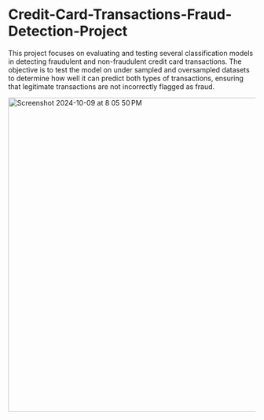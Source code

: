 # Credit-Card-Transactions-Fraud-Detection-Project
 This project focuses on evaluating and testing several classification models  in detecting fraudulent and non-fraudulent credit card transactions. The objective is to test the model on under sampled and oversampled datasets to determine how well it can predict both types of transactions, ensuring that legitimate transactions are not incorrectly flagged as fraud.

<img width="638" alt="Screenshot 2024-10-09 at 8 05 50 PM" src="https://github.com/user-attachments/assets/5c27af28-f637-4f65-82cf-1dfad020eecc">

